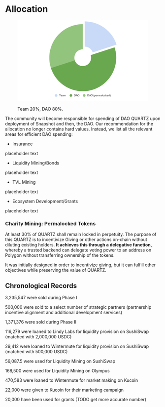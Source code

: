 # Allocation



<figure><img src="../.gitbook/assets/chart.svg" alt=""><figcaption><p>Team 20%, DAO 80%.</p></figcaption></figure>

The community will become responsible for spending of DAO QUARTZ upon deployment of Snapshot and then, the DAO. Our recommendation for the allocation no longer contains hard values. Instead, we list all the relevant areas for efficient DAO spending:

* Insurance

placeholder text

* Liquidity Mining/Bonds

placeholder text

* TVL Mining

placeholder text

* Ecosystem Development/Grants

placeholder text

### Charity Mining: Permalocked Tokens

At least 30% of QUARTZ shall remain locked in perpetuity. The purpose of this QUARTZ is to incentivize Giving or other actions on-chain without diluting existing holders. **It achieves this through a delegative function,** whereby a trusted backend can delegate voting power to an address on Polygon without transferring ownership of the tokens.

It was initially designed in order to incentivize giving, but it can fulfill other objectives while preserving the value of QUARTZ.

## Chronological Records

3,235,547 were sold during Phase I

500,000 were sold to a select number of strategic partners (partnership incentive alignment and additional development services)

1,371,376 were sold during Phase II

116,279 were loaned to Lindy Labs for liquidity provision on SushiSwap (matched with 2,000,000 USDC)

29,412 were loaned to Wintermute for liquidity provision on SushiSwap (matched with 500,000 USDC)

56,087.5 were used for Liquidity Mining on SushiSwap

168,500 were used for Liquidity Mining on Olympus

470,583 were loaned to Wintermute for market making on Kucoin

22,000 were given to Kucoin for their marketing campaign

20,000 have been used for grants (TODO get more accurate number)
